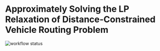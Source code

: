 # Approximately Solving the LP Relaxation of Distance-Constrained Vehicle Routing Problem
![workflow status](https://github.com/ssinad/dcvr-thesis/actions/workflows/main.yml/badge.svg)